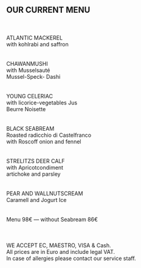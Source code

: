 ## OUR CURRENT MENU
<br>
<br>
ATLANTIC MACKEREL <br>
with kohlrabi and saffron <br>
<br>
<br>
CHAWANMUSHI <br>
with Musselsauté <br>
Mussel-Speck- Dashi <br>
<br>
<br>
YOUNG CELERIAC <br>
with licorice-vegetables Jus <br>
Beurre Noisette <br>
<br>
<br>
BLACK SEABREAM <br>
Roasted radicchio di Castelfranco <br>
with Roscoff onion and fennel <br>
<br>
<br>
STRELITZS DEER CALF <br>
with Apricotcondiment <br>
artichoke and parsley <br>
<br>
<br>
PEAR AND WALLNUTSCREAM <br>
Caramell and Jogurt Ice <br>
<br>
<br>
Menu 98€ — without Seabream 86€ <br>
<br>
<br>
<br/>
WE ACCEPT EC, MAESTRO, VISA & Cash.<br/>
All prices are in Euro and include legal VAT.<br/>
In case of allergies please contact our service staff.<br/>
